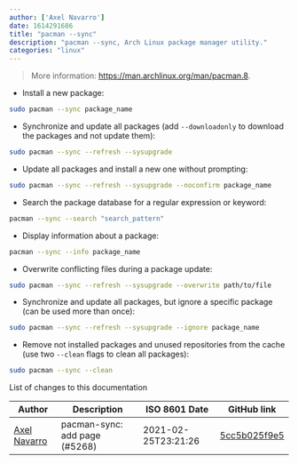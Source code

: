```yaml
---
author: ['Axel Navarro']
date: 1614291686
title: "pacman --sync"
description: "pacman --sync, Arch Linux package manager utility."
categories: "linux"
---
```

> More information: <https://man.archlinux.org/man/pacman.8>.

- Install a new package:

```bash
sudo pacman --sync package_name
```

- Synchronize and update all packages (add `--downloadonly` to download the packages and not update them):

```bash
sudo pacman --sync --refresh --sysupgrade
```

- Update all packages and install a new one without prompting:

```bash
sudo pacman --sync --refresh --sysupgrade --noconfirm package_name
```

- Search the package database for a regular expression or keyword:

```bash
pacman --sync --search "search_pattern"
```

- Display information about a package:

```bash
pacman --sync --info package_name
```

- Overwrite conflicting files during a package update:

```bash
sudo pacman --sync --refresh --sysupgrade --overwrite path/to/file
```

- Synchronize and update all packages, but ignore a specific package (can be used more than once):

```bash
sudo pacman --sync --refresh --sysupgrade --ignore package_name
```

- Remove not installed packages and unused repositories from the cache (use two `--clean` flags to clean all packages):

```bash
sudo pacman --sync --clean
```
List of changes to this documentation


Author | Description | ISO 8601 Date | GitHub link
------|-----|-----|-----
[Axel Navarro](mailto:navarroaxel@gmail.com) | pacman-sync: add page (#5268) | 2021-02-25T23:21:26 | [5cc5b025f9e5](https://github.com/tldr-pages/tldr/commit/5cc5b025f9e54e703e08972eba5eb374450f6ee4)

